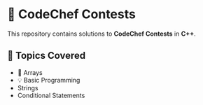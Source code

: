 # 🚀 CodeChef Contests  
This repository contains solutions to **CodeChef Contests** in **C++**.  

## 📌 Topics Covered  
- 📝 Arrays  
- 💡 Basic Programming
- Strings
- Conditional Statements
